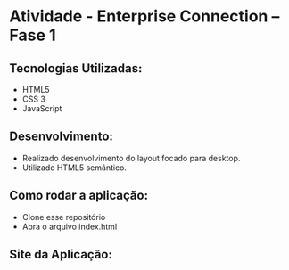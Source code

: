 # Atividade - Enterprise Connection – Fase 1

## Tecnologias Utilizadas:

- HTML5
- CSS 3
- JavaScript

## Desenvolvimento:

- Realizado desenvolvimento do layout focado para desktop.
- Utilizado HTML5 semântico.

## Como rodar a aplicação:

- Clone esse repositório
- Abra o arquivo index.html

## Site da Aplicação:
